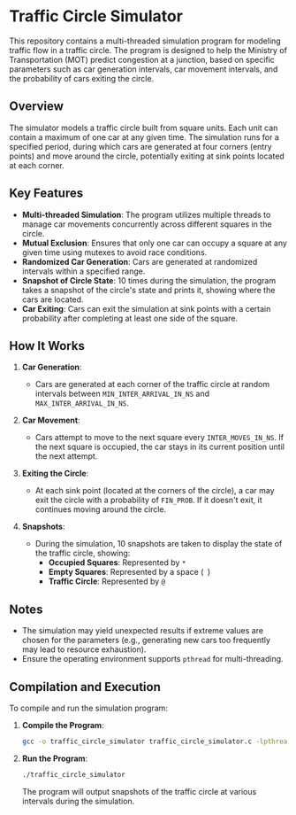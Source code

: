 # Traffic Circle Simulator

This repository contains a multi-threaded simulation program for modeling traffic flow in a traffic circle. The program is designed to help the Ministry of Transportation (MOT) predict congestion at a junction, based on specific parameters such as car generation intervals, car movement intervals, and the probability of cars exiting the circle.

## Overview

The simulator models a traffic circle built from square units. Each unit can contain a maximum of one car at any given time. The simulation runs for a specified period, during which cars are generated at four corners (entry points) and move around the circle, potentially exiting at sink points located at each corner.

## Key Features

- **Multi-threaded Simulation**: The program utilizes multiple threads to manage car movements concurrently across different squares in the circle.
- **Mutual Exclusion**: Ensures that only one car can occupy a square at any given time using mutexes to avoid race conditions.
- **Randomized Car Generation**: Cars are generated at randomized intervals within a specified range.
- **Snapshot of Circle State**: 10 times during the simulation, the program takes a snapshot of the circle's state and prints it, showing where the cars are located.
- **Car Exiting**: Cars can exit the simulation at sink points with a certain probability after completing at least one side of the square.

## How It Works

1. **Car Generation**:
    - Cars are generated at each corner of the traffic circle at random intervals between `MIN_INTER_ARRIVAL_IN_NS` and `MAX_INTER_ARRIVAL_IN_NS`.

2. **Car Movement**:
    - Cars attempt to move to the next square every `INTER_MOVES_IN_NS`. If the next square is occupied, the car stays in its current position until the next attempt.

3. **Exiting the Circle**:
    - At each sink point (located at the corners of the circle), a car may exit the circle with a probability of `FIN_PROB`. If it doesn't exit, it continues moving around the circle.

4. **Snapshots**:
    - During the simulation, 10 snapshots are taken to display the state of the traffic circle, showing:
      - **Occupied Squares**: Represented by `*`
      - **Empty Squares**: Represented by a space (` `)
      - **Traffic Circle**: Represented by `@`

## Notes

- The simulation may yield unexpected results if extreme values are chosen for the parameters (e.g., generating new cars too frequently may lead to resource exhaustion).
- Ensure the operating environment supports `pthread` for multi-threading.

## Compilation and Execution

To compile and run the simulation program:

1. **Compile the Program**:
    ```bash
    gcc -o traffic_circle_simulator traffic_circle_simulator.c -lpthread
    ```

2. **Run the Program**:
    ```bash
    ./traffic_circle_simulator
    ```

   The program will output snapshots of the traffic circle at various intervals during the simulation.
